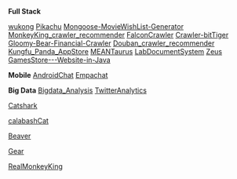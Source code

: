 
**Full Stack**

[wukong](https://github.com/BitTigerInst/wukong)
[Pikachu](https://github.com/BitTigerInst/Pikachu)
[Mongoose-MovieWishList-Generator](https://github.com/BitTigerInst/Mongoose-MovieWishList-Generator)
[MonkeyKing_crawler_recommender](https://github.com/BitTigerInst/MonkeyKing_crawler_recommender)
[FalconCrawler](https://github.com/BitTigerInst/FalconCrawler)
[Crawler-bitTiger](https://github.com/BitTigerInst/Crawler-bitTiger)
[Gloomy-Bear-Financial-Crawler](https://github.com/BitTigerInst/Gloomy-Bear-FinancialCrawler)
[Douban_crawler_recommender](https://github.com/BitTigerInst/Douban_crawler_recommender)
[Kungfu_Panda_AppStore](https://github.com/BitTigerInst/Kungfu_Panda_AppStore)
[MEANTaurus](https://github.com/BitTigerInst/MEANTaurus)
[LabDocumentSystem](https://github.com/BitTigerInst/LabDocumentSystem)
[Zeus](https://github.com/BitTigerInst/Zeus)
[GamesStore---Website-in-Java](https://github.com/BitTigerInst/GamesStore---Website-in-Java)


**Mobile**
[AndroidChat](https://github.com/BitTigerInst/AndroidChat)
[Empachat](https://github.com/BitTigerInst/Empachat)

**Big Data**
[Bigdata_Analysis](https://github.com/BitTigerInst/bigdata_analysis)
[TwitterAnalytics](https://github.com/BitTigerInst/TwitterAnalytics)


[Catshark](https://github.com/BitTigerInst/Catshark)

[calabashCat](https://github.com/BitTigerInst/calabashCat)

[Beaver](https://github.com/BitTigerInst/Beaver)





[Gear](https://github.com/BitTigerInst/Gear)





[RealMonkeyKing](https://github.com/BitTigerInst/RealMonkeyKing)




